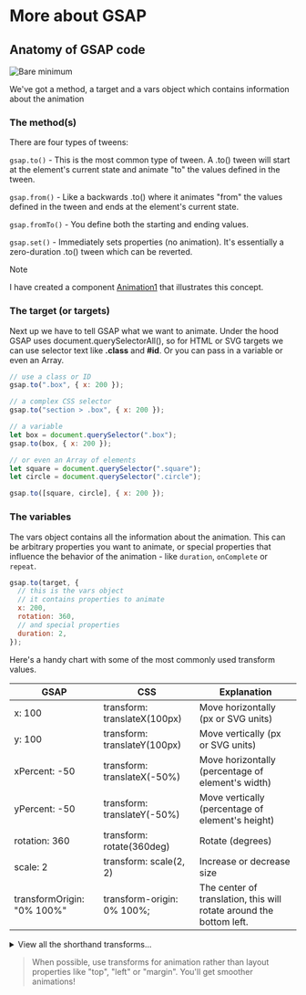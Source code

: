 # More about GSAP

## Anatomy of GSAP code

![Bare minimum](https://greensock.com/uploads/pages_media/0_tween.png?_cb=1658321154)

We've got a method, a target and a vars object which contains information about the animation

### The method(s)

There are four types of tweens:

`gsap.to()` - This is the most common type of tween. A .to() tween will start at the element's current state and animate "to" the values defined in the tween.

`gsap.from()` - Like a backwards .to() where it animates "from" the values defined in the tween and ends at the element's current state.

`gsap.fromTo()` - You define both the starting and ending values.

`gsap.set()` - Immediately sets properties (no animation). It's essentially a zero-duration .to() tween which can be reverted.

> [!NOTE]
> I have created a component [Animation1](./src/components/Animation1.jsx) that illustrates this concept.

### The target (or targets)

Next up we have to tell GSAP what we want to animate. Under the hood GSAP uses document.querySelectorAll(), so for HTML or SVG targets we can use selector text like **.class** and **#id**. Or you can pass in a variable or even an Array.

```jsx
// use a class or ID
gsap.to(".box", { x: 200 });

// a complex CSS selector
gsap.to("section > .box", { x: 200 });

// a variable
let box = document.querySelector(".box");
gsap.to(box, { x: 200 });

// or even an Array of elements
let square = document.querySelector(".square");
let circle = document.querySelector(".circle");

gsap.to([square, circle], { x: 200 });
```

### The variables

The vars object contains all the information about the animation. This can be arbitrary properties you want to animate, or special properties that influence the behavior of the animation - like `duration`, `onComplete` or `repeat`.

```jsx
gsap.to(target, {
  // this is the vars object
  // it contains properties to animate
  x: 200,
  rotation: 360,
  // and special properties
  duration: 2,
});
```

Here's a handy chart with some of the most commonly used transform values.

| GSAP                       | CSS                          | Explanation                                                         |
| -------------------------- | ---------------------------- | ------------------------------------------------------------------- |
| x: 100                     | transform: translateX(100px) | Move horizontally (px or SVG units)                                 |
| y: 100                     | transform: translateY(100px) | Move vertically (px or SVG units)                                   |
| xPercent: -50              | transform: translateX(-50%)  | Move horizontally (percentage of element's width)                   |
| yPercent: -50              | transform: translateY(-50%)  | Move vertically (percentage of element's height)                    |
| rotation: 360              | transform: rotate(360deg)    | Rotate (degrees)                                                    |
| scale: 2                   | transform: scale(2, 2)       | Increase or decrease size                                           |
| transformOrigin: "0% 100%" | transform-origin: 0% 100%;   | The center of translation, this will rotate around the bottom left. |

<details>
<summary>View all the shorthand transforms...</summary>

| Syntax         | Analog CSS                 |
| -------------- | -------------------------- |
| rotationX: 360 | transform: rotateX(360deg) |
| rotationY: 360 | transform: rotateY(360deg) |
| skewX: 45      | transform: skewX(45deg)    |
| skewY: 45      | transform: skewY(45deg)    |
| scaleX: 2      | transform: scaleX(2)       |
| scaleY: 2      | transform: scaleY(2)       |

</details>

> When possible, use transforms for animation rather than layout properties like "top", "left" or "margin". You'll get smoother animations!

